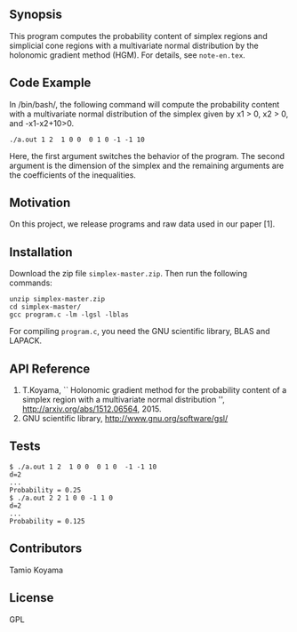 ## Synopsis

This program computes the probability content of simplex regions
and simplicial cone regions with a multivariate normal distribution
by the holonomic gradient method (HGM).
For details, see `note-en.tex`.

## Code Example

In /bin/bash/, the following command will compute the probability content
with a multivariate normal distribution
of the simplex given by x1 > 0, x2 > 0, and -x1-x2+10>0.

`./a.out 1 2  1 0 0  0 1 0 -1 -1 10`

Here, the first argument switches the behavior of the program.
The second argument is the dimension of the simplex
and the remaining arguments are the coefficients of the inequalities.


## Motivation

On this project, we release programs and raw data used in our paper [1].

## Installation

Download the zip file `simplex-master.zip`.
Then run the following commands:
```
unzip simplex-master.zip
cd simplex-master/
gcc program.c -lm -lgsl -lblas 
```
For compiling `program.c`, you need the GNU scientific library, BLAS and LAPACK.


## API Reference

1. T.Koyama, 
``
Holonomic gradient method for the probability content of a simplex region
with a multivariate normal distribution
'', 
http://arxiv.org/abs/1512.06564, 2015.
2. GNU scientific library, http://www.gnu.org/software/gsl/

## Tests

```
$ ./a.out 1 2  1 0 0  0 1 0  -1 -1 10
d=2
...
Probability = 0.25
$ ./a.out 2 2 1 0 0 -1 1 0 
d=2
...
Probability = 0.125
```


## Contributors

Tamio Koyama

## License

GPL

